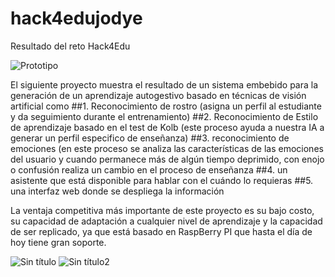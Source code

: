 # hack4edujodye
Resultado del reto Hack4Edu

![Prototipo](https://github.com/miqelo/hack4edujodye/assets/107508583/06dcda8d-cbce-43ba-94f5-09d30ea91b1a)


El siguiente proyecto muestra el resultado de un sistema embebido para la generación de un aprendizaje autogestivo basado en técnicas de visión artificial como 
##1. Reconocimiento de rostro (asigna un perfil al estudiante y da seguimiento durante el entrenamiento)
##2. Reconocimiento de Estilo de aprendizaje basado en el test de Kolb (este proceso ayuda a nuestra IA a generar un perfil especifico de enseñanza)
##3. reconocimiento de emociones (en este proceso se analiza las características de las emociones del usuario y cuando permanece más de algún tiempo deprimido, con enojo o confusión realiza un cambio en el proceso de enseñanza
##4. un asistente que está disponible para hablar con el cuándo lo requieras
##5. una interfaz web donde se despliega la información

La ventaja competitiva más importante de este proyecto es su bajo costo, su capacidad de adaptación a cualquier nivel de aprendizaje y la capacidad de ser replicado, ya que está basado en RaspBerry PI que hasta el día de hoy tiene gran soporte.



![Sin título](https://github.com/miqelo/hack4edujodye/assets/107508583/86e8cae1-4dbe-4122-8170-c83e8253b073)
![Sin título2](https://github.com/miqelo/hack4edujodye/assets/107508583/7f45b02d-ba22-4c48-996b-97a69993a2aa)

